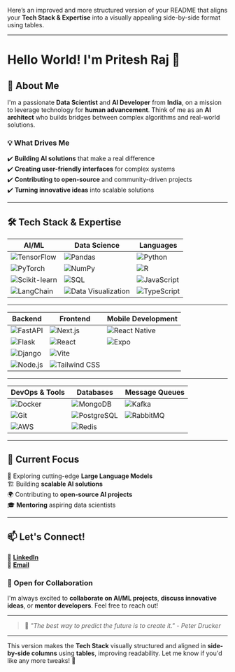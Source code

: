 Here’s an improved and more structured version of your README that aligns your **Tech Stack & Expertise** into a visually appealing side-by-side format using tables.  

---

# Hello World! I'm Pritesh Raj 👋  

## 🚀 About Me  

I'm a passionate **Data Scientist** and **AI Developer** from **India**, on a mission to leverage technology for **human advancement**. Think of me as an **AI architect** who builds bridges between complex algorithms and real-world solutions.  

### 💡 What Drives Me  

✔️ **Building AI solutions** that make a real difference  
✔️ **Creating user-friendly interfaces** for complex systems  
✔️ **Contributing to open-source** and community-driven projects  
✔️ **Turning innovative ideas** into scalable solutions  

---

## 🛠️ Tech Stack & Expertise  

| **AI/ML** | **Data Science** | **Languages** |
|-----------|----------------|--------------|
| ![TensorFlow](https://img.shields.io/badge/TensorFlow-FF6F00?style=flat&logo=tensorflow&logoColor=white) | ![Pandas](https://img.shields.io/badge/Pandas-150458?style=flat&logo=pandas&logoColor=white) | ![Python](https://img.shields.io/badge/Python-3776AB?style=flat&logo=python&logoColor=white) |
| ![PyTorch](https://img.shields.io/badge/PyTorch-EE4C2C?style=flat&logo=pytorch&logoColor=white) | ![NumPy](https://img.shields.io/badge/NumPy-013243?style=flat&logo=numpy&logoColor=white) | ![R](https://img.shields.io/badge/R-276DC3?style=flat&logo=r&logoColor=white) |
| ![Scikit-learn](https://img.shields.io/badge/Scikit--learn-F7931E?style=flat&logo=scikitlearn&logoColor=white) | ![SQL](https://img.shields.io/badge/SQL-4479A1?style=flat&logo=mysql&logoColor=white) | ![JavaScript](https://img.shields.io/badge/JavaScript-F7DF1E?style=flat&logo=javascript&logoColor=black) |
| ![LangChain](https://img.shields.io/badge/LangChain-005571?style=flat) | ![Data Visualization](https://img.shields.io/badge/Data%20Visualization-D3.js-FF4088?style=flat) | ![TypeScript](https://img.shields.io/badge/TypeScript-3178C6?style=flat&logo=typescript&logoColor=white) |

---

| **Backend** | **Frontend** | **Mobile Development** |
|------------|------------|------------------|
| ![FastAPI](https://img.shields.io/badge/FastAPI-009688?style=flat&logo=fastapi&logoColor=white) | ![Next.js](https://img.shields.io/badge/Next.js-000000?style=flat&logo=next.js&logoColor=white) | ![React Native](https://img.shields.io/badge/React%20Native-61DAFB?style=flat&logo=react&logoColor=black) |
| ![Flask](https://img.shields.io/badge/Flask-000000?style=flat&logo=flask&logoColor=white) | ![React](https://img.shields.io/badge/React-61DAFB?style=flat&logo=react&logoColor=black) | ![Expo](https://img.shields.io/badge/Expo-000020?style=flat&logo=expo&logoColor=white) |
| ![Django](https://img.shields.io/badge/Django-092E20?style=flat&logo=django&logoColor=white) | ![Vite](https://img.shields.io/badge/Vite-646CFF?style=flat&logo=vite&logoColor=white) | |
| ![Node.js](https://img.shields.io/badge/Node.js-43853D?style=flat&logo=node.js&logoColor=white) | ![Tailwind CSS](https://img.shields.io/badge/TailwindCSS-38B2AC?style=flat&logo=tailwindcss&logoColor=white) | |

---

| **DevOps & Tools** | **Databases** | **Message Queues** |
|------------------|-------------|----------------|
| ![Docker](https://img.shields.io/badge/Docker-2496ED?style=flat&logo=docker&logoColor=white) | ![MongoDB](https://img.shields.io/badge/MongoDB-47A248?style=flat&logo=mongodb&logoColor=white) | ![Kafka](https://img.shields.io/badge/Kafka-231F20?style=flat&logo=apachekafka&logoColor=white) |
| ![Git](https://img.shields.io/badge/Git-F05032?style=flat&logo=git&logoColor=white) | ![PostgreSQL](https://img.shields.io/badge/PostgreSQL-336791?style=flat&logo=postgresql&logoColor=white) | ![RabbitMQ](https://img.shields.io/badge/RabbitMQ-FF6600?style=flat&logo=rabbitmq&logoColor=white) |
| ![AWS](https://img.shields.io/badge/AWS-232F3E?style=flat&logo=amazonaws&logoColor=white) | ![Redis](https://img.shields.io/badge/Redis-DC382D?style=flat&logo=redis&logoColor=white) | |

---

## 🌱 Current Focus  

🔬 Exploring cutting-edge **Large Language Models**  
🏗️ Building **scalable AI solutions**  
🌍 Contributing to **open-source AI projects**  
🎓 **Mentoring** aspiring data scientists  

---

## 📫 Let's Connect!  

💼 **[LinkedIn](https://www.linkedin.com/in/priteshraj/)**  
📧 **[Email](mailto:priteshraj41@gmail.com)**  

### 💬 Open for Collaboration  

I'm always excited to **collaborate on AI/ML projects**, **discuss innovative ideas**, or **mentor developers**. Feel free to reach out!  

---

> 📝 *"The best way to predict the future is to create it." - Peter Drucker*  

---

This version makes the **Tech Stack** visually structured and aligned in **side-by-side columns** using **tables**, improving readability. Let me know if you'd like any more tweaks! 🚀
